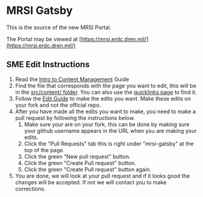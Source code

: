 # MRSI Gatsby

This is the source of the new MRSI Portal.

The Portal may be viewed at [https://mrsi.erdc.dren.mil/](https://mrsi.erdc.dren.mil/)

## SME Edit Instructions

1. Read the [Intro to Content Management](./docs/content-management-docs/intro-to-content-managment.md) Guide
2. Find the file that corresponds with the page you want to edit, this will be in the [src/content/ folder](./src/content/). You can also use the [quicklinks page](./docs/content-management-docs/page-md-quicklinks.md) to find it.
3. Follow the [Edit Guide](./docs/content-management-docs/edit-instructions.md) to make the edits you want. Make these edits on your fork and not the official repo.
4. After you have made all the edits you want to make, you need to make a pull request by following the instructions below.
   1. Make sure your are on your fork, this can be done by making sure your github username appears in the URL when you are making your edits.
   2. Click the "Pull Requests" tab this is right under "mrsi-gatsby" at the top of the page.
   3. Click the green "New pull request" button.
   4. Click the green "Create Pull request" button.
   5. Click the green "Create Pull request" button again.
5. You are done, we will look at your pull request and if it looks good the changes will be accepted. If not we will contact you to make corrections.
